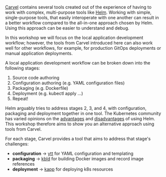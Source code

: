[Carvel](https://carvel.dev/) contains several tools created out of the experience of having to work with complex, multi-purpose tools like [Helm](https://helm.sh/). Working with simple, single-purpose tools, that easily interoperate with one another can result in a better workflow compared to the all-in-one approach chosen by Helm. Using this approach can be easier to understand and debug.

In this workshop we will focus on the local application development workflow; however, the tools from Carvel introduced here can also work well for other workflows, for example, for production GitOps deployments or manual application deployments.

A local application development workflow can be broken down into the following stages:

1. Source code authoring
1. Configuration authoring (e.g. YAML configuration files)
1. Packaging (e.g. Dockerfile)
1. Deployment (e.g. kubectl apply ...)
1. Repeat!

Helm arguably tries to address stages 2, 3, and 4, with configuration, packaging and deployment together in one tool. The Kubernetes community has varied opinions on the [advantages](https://medium.com/@aevitas/drastically-improve-your-kubernetes-deployments-with-helm-5323e7f11ef8) and [disadvantages](https://medium.com/@slynko/experiences-with-upgrading-using-helm-b23dc0ca683d?_branch_match_id=494645732166043546) of using Helm. This workshop therefore aims to show you an alternative approach using tools from Carvel.

For each stage, Carvel provides a tool that aims to address that stage's challenges:

* __configuration__ -> [ytt](https://get-ytt.io/) for YAML configuration and templating
* __packaging__ -> [kbld](https://get-kbld.io/) for building Docker images and record image references
* __deployment__ -> [kapp](https://get-kapp.io/) for deploying k8s resources
